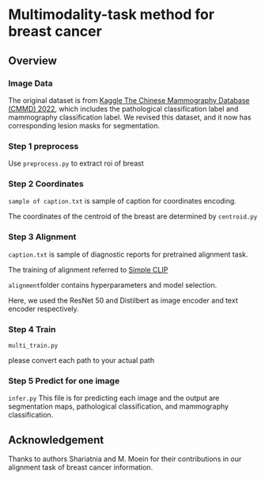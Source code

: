 # Multimodality-task method for breast cancer
## Overview

### Image Data
The original dataset is from [Kaggle The Chinese Mammography Database (CMMD) 2022](https://www.kaggle.com/datasets/tommyngx/cmmd2022), which includes the pathological classification label and mammography classification label. 
We revised this dataset, and it now has corresponding lesion masks for segmentation.
### Step 1 preprocess
Use ```preprocess.py``` to extract roi of breast
### Step 2 Coordinates

```sample of caption.txt``` is sample of caption for coordinates encoding.

The coordinates of the centroid of the breast are determined by ```centroid.py```

### Step 3 Alignment

```caption.txt``` is sample of diagnostic reports for pretrained alignment task.

The training of alignment referred to [Simple CLIP](https://github.com/moein-shariatnia/OpenAI-CLIP?tab=readme-ov-file)

```alignment```folder contains hyperparameters and model selection.

Here, we used the ResNet 50 and Distilbert as image encoder and text encoder respectively.


### Step 4 Train

```multi_train.py```

please convert each path to your actual path

### Step 5 Predict for one image
```infer.py```
This file is for predicting each image and the output are segmentation maps, pathological classification, and mammography classification.

## Acknowledgement

Thanks to authors Shariatnia and M. Moein for their contributions in our alignment task of breast cancer information.
